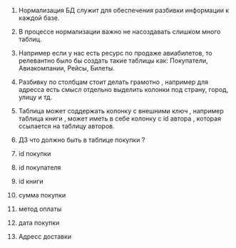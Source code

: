 1. Нормализация БД служит для обеспечения разбивки информации к каждой базе. 
2. В процессе нормализации важно не насоздавать слишком много таблиц.
3. Например если у нас есть ресурс по продаже авиабилетов, то релевантно было бы создать такие таблицы как:
Покупатели, 
Авиакомпании, 
Рейсы, 
Билеты.
4. Разбивку по столбцам стоит делать грамотно , например для адресса есть смысл отдельно выделить колонки под страну, город, улицу и тд.
5. Таблица может соддержать  колонку с внешними ключ , например таблица книги , может иметь в себе колонку с id автора , которая ссылается на таблицу авторов.

6. ДЗ что должно быть в таблице покупки ? 
1. id покупки 
2. id покупателя 
3. id книги 
4. сумма покупки
5. метод оплаты
6. дата покупки
7. Адресс доставки


